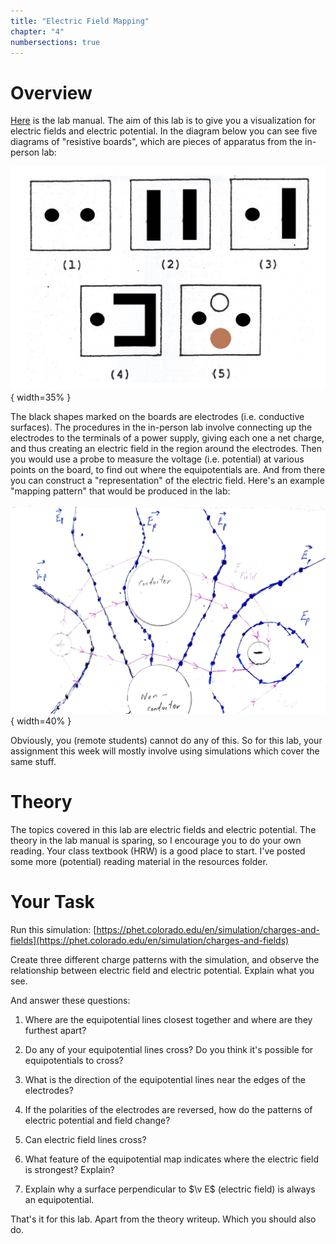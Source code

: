 ```yaml
--- 
title: "Electric Field Mapping" 
chapter: "4" 
numbersections: true 
---
```


# Overview

[Here][1] is the lab manual. The aim of this lab is to give you a visualization for electric fields and electric potential. In the diagram below you can see five diagrams of "resistive boards", which are pieces of apparatus from the in-person lab:

![Resistive board patterns](./figs/resistive-board-patterns.png){ width=35% }

The black shapes marked on the boards are electrodes (i.e. conductive surfaces). The procedures in the in-person lab involve connecting up the electrodes to the terminals of a power supply, giving each one a net charge, and thus creating an electric field in the region around the electrodes. Then you would use a probe to measure the voltage (i.e. potential) at various points on the board, to find out where the equipotentials are. And from there you can construct a "representation" of the electric field. Here's an example "mapping pattern" that would be produced in the lab:

![Example mapping pattern](./example-mapping-pattern.png){ width=40% }

Obviously, you (remote students) cannot do any of this. So for this lab, your assignment this week will mostly involve using simulations which cover the same stuff. 

# Theory

The topics covered in this lab are electric fields and electric potential. The theory in the lab manual is sparing, so I encourage you to do your own reading. Your class textbook (HRW) is a good place to start. I've posted some more (potential) reading material in the resources folder.  

# Your Task

Run this simulation: [https://phet.colorado.edu/en/simulation/charges-and-fields](https://phet.colorado.edu/en/simulation/charges-and-fields)

Create three different charge patterns with the simulation, and observe the relationship between electric field and electric potential. Explain what you see. 

And answer these questions:

1. Where are the equipotential lines closest together and where are they furthest apart?

2. Do any of your equipotential lines cross? Do you think it's possible for equipotentials to cross?

3. What is the direction of the equipotential lines near the edges of the electrodes?

4. If the polarities of the electrodes are reversed, how do the patterns of electric potential and field change?

5. Can electric field lines cross?

6. What feature of the equipotential map indicates where the electric field is strongest? Explain? 

7. Explain why a surface perpendicular to $\v E$ (electric field) is always an equipotential. 

That's it for this lab. Apart from the theory writeup. Which you should also do. 

[1]: https://physics.nyu.edu/~physlab/GenPhysII_PhysIII/Final_drafts_GPII_Labs/Electric_Field_Mapping_01-27-2017.pdf
